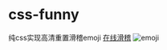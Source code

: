 # css-funny
纯css实现高清重置滑稽emoji
[在线滑稽](https://vf2e.github.io/css-funny/emoji.html)
![emoji](https://vf2e.github.io/emoji.png)
